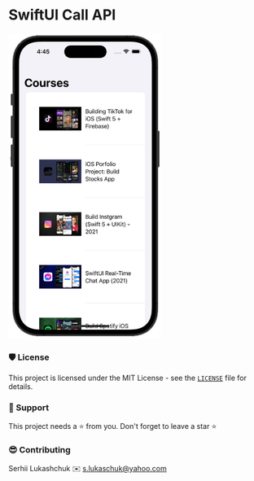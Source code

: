 #  SwiftUI Call API

<img src="https://github.com/lgreydev/SwiftUIAPICall/blob/main/Images/image001.jpg" width="300">

### 🛡️ License

This project is licensed under the MIT License - see the [`LICENSE`](https://github.com/lgreydev/SwiftUIAPICall/blob/main/License.md) file for details.

### 🙏 Support

This project needs a ⭐️ from you. Don't forget to leave a star ⭐️

### 😎 Contributing
Serhii Lukashchuk ✉️ s.lukaschuk@yahoo.com






